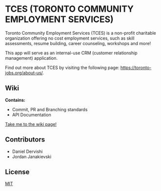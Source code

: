 # TCES (TORONTO COMMUNITY EMPLOYMENT SERVICES)

Toronto Community Employment Services (TCES) is a non-profit charitable organization offering no cost employment services, such as skill assessments, resume building, career counseling, workshops and more!

This app will serve as an internal-use CRM (customer relationship management) application.

Find out more about TCES by visiting the following page: https://toronto-jobs.org/about-us/.

## Wiki
**Contains:**
- Commit, PR and Branching standards
- API Documentation
  
[Take me to the wiki page!](https://github.com/uoftblueprint/tces/blob/main/LICENSE)
## Contributors
- Daniel Dervishi
- Jordan Janakievski
## License

[MIT](https://github.com/uoftblueprint/tces/blob/main/LICENSE)

